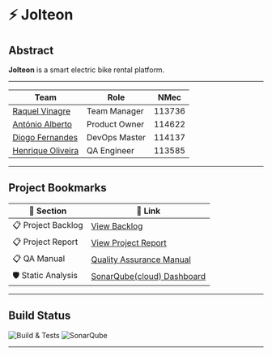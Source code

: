 # ⚡ Jolteon

## Abstract
**Jolteon** is a smart electric bike rental platform. 


---

|         **Team**       |   Role           | NMec  |
|--------------------|-------------------|---------|
| [Raquel Vinagre](https://github.com/raquelvinagre)    | Team Manager         | 113736  |
| [António Alberto](https://github.com/antoniocsh)    | Product Owner      | 114622  |
| [Diogo Fernandes](https://github.com/diogux)   | DevOps Master      | 114137  |
| [Henrique Oliveira](https://github.com/Hbmo1) |  QA Engineer      | 113585  |


---

## Project Bookmarks

| 📌 Section             | 🔗 Link |
|-------------------------|--------|
| 📋 Project Backlog       | [View Backlog](https://tqs-project-nikev.atlassian.net/jira/software/projects/JOLTEON/summary) |
| 📋 Project Report       | [View Project Report](https://uapt33090-my.sharepoint.com/:w:/g/personal/raquelvinagre_ua_pt/EUnaIfEcT3NBvdj6KGz9_OIBtLQ8dMT9w9C9SRiL1lt7hg?e=s9Lyrm) |
| 📋 QA Manual       | [Quality Assurance Manual](https://uapt33090-my.sharepoint.com/:w:/r/personal/henrique_bmo_ua_pt/_layouts/15/Doc.aspx?sourcedoc=%7BBBF4D187-4DD1-4E1F-9C52-5390F5285115%7D&file=TQS%20Quality%20Manual%20-%20template.docx&action=default&mobileredirect=true) |
| 🛡️ Static Analysis      | [SonarQube(cloud) Dashboard](https://sonarcloud.io/project/overview?id=Jolteon-TQS_Jolteon) |

---

## Build Status

![Build & Tests](https://github.com/Jolteon-TQS/Jolteon/actions/workflows/backend.yml/badge.svg)
![SonarQube](https://github.com/Jolteon-TQS/Jolteon/actions/workflows/sonar.yml/badge.svg)

---

